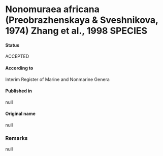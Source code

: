 # Nonomuraea africana (Preobrazhenskaya & Sveshnikova, 1974) Zhang et al., 1998 SPECIES

#### Status
ACCEPTED

#### According to
Interim Register of Marine and Nonmarine Genera

#### Published in
null

#### Original name
null

### Remarks
null